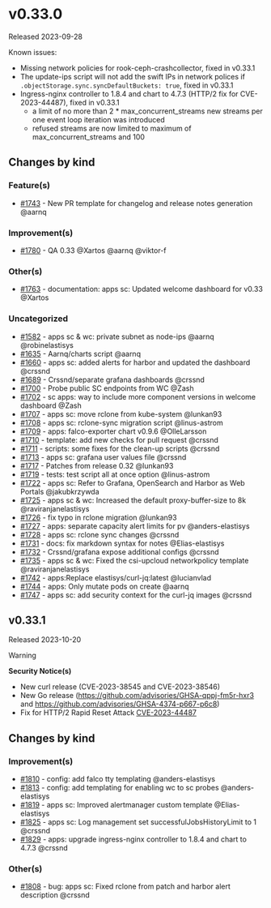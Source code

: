 # v0.33.0

Released 2023-09-28

Known issues:

- Missing network policies for rook-ceph-crashcollector, fixed in v0.33.1
- The update-ips script will not add the swift IPs in network polices if `.objectStorage.sync.syncDefaultBuckets: true`, fixed in v0.33.1
- Ingress-nginx controller to 1.8.4 and chart to 4.7.3 (HTTP/2 fix for CVE-2023-44487), fixed in v0.33.1
  - a limit of no more than 2 * max_concurrent_streams new streams per one event loop iteration was introduced
  - refused streams are now limited to maximum of max_concurrent_streams and 100

## Changes by kind

### Feature(s)

- [#1743](https://github.com/elastisys/compliantkubernetes-apps/pull/1743) - New PR template for changelog and release notes generation @aarnq

### Improvement(s)

- [#1780](https://github.com/elastisys/compliantkubernetes-apps/pull/1780) - QA 0.33 @Xartos @aarnq @viktor-f

### Other(s)

- [#1763](https://github.com/elastisys/compliantkubernetes-apps/pull/1763) - documentation: apps sc: Updated welcome dashboard for v0.33 @Xartos

### Uncategorized

- [#1582](https://github.com/elastisys/compliantkubernetes-apps/pull/1582) - apps sc & wc: private subnet as node-ips @aarnq @robinelastisys
- [#1635](https://github.com/elastisys/compliantkubernetes-apps/pull/1635) - Aarnq/charts script @aarnq
- [#1660](https://github.com/elastisys/compliantkubernetes-apps/pull/1660) - apps sc: added alerts for harbor and updated the dashboard @crssnd
- [#1689](https://github.com/elastisys/compliantkubernetes-apps/pull/1689) - Crssnd/separate grafana dashboards @crssnd
- [#1700](https://github.com/elastisys/compliantkubernetes-apps/pull/1700) - Probe public SC endpoints from WC @Zash
- [#1702](https://github.com/elastisys/compliantkubernetes-apps/pull/1702) - sc apps: way to include more component versions in welcome dashboard @Zash
- [#1707](https://github.com/elastisys/compliantkubernetes-apps/pull/1707) - apps sc: move rclone from kube-system @lunkan93
- [#1708](https://github.com/elastisys/compliantkubernetes-apps/pull/1708) - apps sc: rclone-sync migration script @linus-astrom
- [#1709](https://github.com/elastisys/compliantkubernetes-apps/pull/1709) - apps: falco-exporter chart v0.9.6 @OlleLarsson
- [#1710](https://github.com/elastisys/compliantkubernetes-apps/pull/1710) - template: add new checks for pull request @crssnd
- [#1711](https://github.com/elastisys/compliantkubernetes-apps/pull/1711) - scripts: some fixes for the clean-up scripts @crssnd
- [#1713](https://github.com/elastisys/compliantkubernetes-apps/pull/1713) - apps sc: grafana user values file @crssnd
- [#1717](https://github.com/elastisys/compliantkubernetes-apps/pull/1717) - Patches from release 0.32 @lunkan93
- [#1719](https://github.com/elastisys/compliantkubernetes-apps/pull/1719) - tests: test script all at once option @linus-astrom
- [#1722](https://github.com/elastisys/compliantkubernetes-apps/pull/1722) - apps sc: Refer to Grafana, OpenSearch and Harbor as Web Portals @jakubkrzywda
- [#1725](https://github.com/elastisys/compliantkubernetes-apps/pull/1725) - apps sc & wc: Increased the default proxy-buffer-size to 8k @raviranjanelastisys
- [#1726](https://github.com/elastisys/compliantkubernetes-apps/pull/1726) - fix typo in rclone migration @lunkan93
- [#1727](https://github.com/elastisys/compliantkubernetes-apps/pull/1727) - apps: separate capacity alert limits for pv @anders-elastisys
- [#1728](https://github.com/elastisys/compliantkubernetes-apps/pull/1728) - apps sc: rclone sync changes @crssnd
- [#1731](https://github.com/elastisys/compliantkubernetes-apps/pull/1731) - docs: fix markdown syntax for notes @Elias-elastisys
- [#1732](https://github.com/elastisys/compliantkubernetes-apps/pull/1732) - Crssnd/grafana expose additional configs @crssnd
- [#1735](https://github.com/elastisys/compliantkubernetes-apps/pull/1735) - apps sc & wc: Fixed the csi-upcloud networkpolicy template @raviranjanelastisys
- [#1742](https://github.com/elastisys/compliantkubernetes-apps/pull/1742) - apps:Replace elastisys/curl-jq:latest @lucianvlad
- [#1744](https://github.com/elastisys/compliantkubernetes-apps/pull/1744) - apps: Only mutate pods on create @aarnq
- [#1747](https://github.com/elastisys/compliantkubernetes-apps/pull/1747) - apps sc: add security context for the curl-jq images @crssnd

## v0.33.1

Released 2023-10-20

> [!WARNING]
> **Security Notice(s)**
> - New curl release (CVE-2023-38545 and CVE-2023-38546)
> - New Go release (https://github.com/advisories/GHSA-qppj-fm5r-hxr3 and https://github.com/advisories/GHSA-4374-p667-p6c8)
> - Fix for HTTP/2 Rapid Reset Attack [CVE-2023-44487](https://nvd.nist.gov/vuln/detail/CVE-2023-44487)

## Changes by kind

### Improvement(s)

- [#1810](https://github.com/elastisys/compliantkubernetes-apps/pull/1810) - config: add falco tty templating @anders-elastisys
- [#1813](https://github.com/elastisys/compliantkubernetes-apps/pull/1813) - config: add templating for enabling wc to sc probes @anders-elastisys
- [#1819](https://github.com/elastisys/compliantkubernetes-apps/pull/1819) - apps sc: Improved alertmanager custom template @Elias-elastisys
- [#1825](https://github.com/elastisys/compliantkubernetes-apps/pull/1825) - apps sc: Log management set successfulJobsHistoryLimit to 1 @crssnd
- [#1829](https://github.com/elastisys/compliantkubernetes-apps/pull/1829) - apps: upgrade ingress-nginx controller to 1.8.4 and chart to 4.7.3 @crssnd

### Other(s)

- [#1808](https://github.com/elastisys/compliantkubernetes-apps/pull/1808) - bug: apps sc: Fixed rclone from patch and harbor alert description @crssnd
